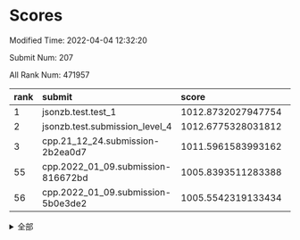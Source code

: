 # Scores

Modified Time: 2022-04-04 12:32:20

Submit Num: 207

All Rank Num: 471957

| rank |               submit               |       score        |       sigma        | pk_num |
| :--- | :--------------------------------- | :----------------- | :----------------- | :----- |
| 1    | jsonzb.test.test_1                 | 1012.8732027947754 | 0.8113215656081111 | 9121   |
| 2    | jsonzb.test.submission_level_4     | 1012.6775328031812 | 0.784456727544701  | 9122   |
| 3    | cpp.21_12_24.submission-2b2ea0d7   | 1011.5961583993162 | 0.8082375970999118 | 9120   |
| 55   | cpp.2022_01_09.submission-816672bd | 1005.8393511283388 | 0.7181696606759154 | 9123   |
| 56   | cpp.2022_01_09.submission-5b0e3de2 | 1005.5542319133434 | 0.7094380331165006 | 9117   |


<details>
<summary>全部</summary>

| rank |                 submit                 |       score        |       sigma        | pk_num |
| :--- | :------------------------------------- | :----------------- | :----------------- | :----- |
| 1    | jsonzb.test.test_1                     | 1012.8732027947754 | 0.8113215656081111 | 9121   |
| 2    | jsonzb.test.submission_level_4         | 1012.6775328031812 | 0.784456727544701  | 9122   |
| 3    | cpp.21_12_24.submission-2b2ea0d7       | 1011.5961583993162 | 0.8082375970999118 | 9120   |
| 4    | gobigger.level_3.submission_level_3_7  | 1011.3979975004878 | 0.7777263486993833 | 9117   |
| 5    | gobigger.level_3.submission_level_3_21 | 1011.3401601648187 | 0.742051701022101  | 9121   |
| 6    | gobigger.level_3.submission_level_3_1  | 1011.2148940451974 | 0.7936824358518412 | 9123   |
| 7    | gobigger.level_3.submission_level_3_5  | 1011.2032243219661 | 0.7813570959859082 | 9119   |
| 8    | gobigger.level_3.submission_level_3_25 | 1011.0993437005218 | 0.7801097225648258 | 9116   |
| 9    | gobigger.level_3.submission_level_3_26 | 1010.9218212989682 | 0.7847777605890549 | 9117   |
| 10   | gobigger.level_3.submission_level_3_31 | 1010.7619677333886 | 0.7642207486616961 | 9120   |
| 11   | gobigger.level_3.submission_level_3_45 | 1010.7567482066119 | 0.7598155336712563 | 9119   |
| 12   | gobigger.level_3.submission_level_3_43 | 1010.6243552247231 | 0.7667761560416235 | 9117   |
| 13   | gobigger.level_3.submission_level_3_42 | 1010.5070681735743 | 0.7584996453597097 | 9124   |
| 14   | gobigger.level_3.submission_level_3_36 | 1010.458518506886  | 0.7524687207343911 | 9123   |
| 15   | gobigger.level_3.submission_level_3_18 | 1010.4015886811843 | 0.7589258481270367 | 9118   |
| 16   | gobigger.level_3.submission_level_3_30 | 1010.3047554163514 | 0.7684605849403846 | 9125   |
| 17   | gobigger.level_3.submission_level_3_39 | 1010.2827557439032 | 0.7474838126651573 | 9121   |
| 18   | gobigger.level_3.submission_level_3_49 | 1010.2701168667415 | 0.7422098219426536 | 9122   |
| 19   | gobigger.level_3.submission_level_3_0  | 1010.2311070216629 | 0.7655116669431478 | 9118   |
| 20   | gobigger.level_3.submission_level_3_48 | 1010.162374923956  | 0.7425043560315107 | 9123   |
| 21   | gobigger.level_3.submission_level_3_2  | 1010.1383751004038 | 0.7653618696016521 | 9126   |
| 22   | gobigger.level_3.submission_level_3_44 | 1010.0770305044041 | 0.7649552982646811 | 9119   |
| 23   | gobigger.level_3.submission_level_3_23 | 1010.0152384198595 | 0.7592413273048333 | 9121   |
| 24   | gobigger.level_3.submission_level_3_33 | 1009.998774445606  | 0.7475821540683462 | 9123   |
| 25   | gobigger.level_3.submission_level_3_12 | 1009.9737038769132 | 0.7424216214603254 | 9126   |
| 26   | gobigger.level_3.submission_level_3_35 | 1009.9018717973192 | 0.7339494314247453 | 9125   |
| 27   | gobigger.level_3.submission_level_3_24 | 1009.8872501437477 | 0.7742039691365026 | 9122   |
| 28   | gobigger.level_3.submission_level_3_40 | 1009.7938206899357 | 0.7454744770759939 | 9120   |
| 29   | gobigger.level_3.submission_level_3_6  | 1009.7857405562281 | 0.7518034462526331 | 9119   |
| 30   | gobigger.level_3.submission_level_3_22 | 1009.7261108896228 | 0.7837386664894453 | 9116   |
| 31   | gobigger.level_3.submission_level_3_11 | 1009.7214703236165 | 0.7736381980042395 | 9120   |
| 32   | gobigger.level_3.submission_level_3_28 | 1009.5888247784692 | 0.7545575509964817 | 9123   |
| 33   | gobigger.level_3.submission_level_3_16 | 1009.537473188655  | 0.7426982084875238 | 9125   |
| 34   | gobigger.level_3.submission_level_3_47 | 1009.4781136786611 | 0.7469344568946449 | 9123   |
| 35   | gobigger.level_3.submission_level_3_32 | 1009.4013390290277 | 0.771163359454505  | 9123   |
| 36   | gobigger.level_3.submission_level_3_9  | 1009.4001230314115 | 0.7545522370042846 | 9121   |
| 37   | gobigger.level_3.submission_level_3_38 | 1009.3845113578293 | 0.7416859624371751 | 9121   |
| 38   | gobigger.level_3.submission_level_3_4  | 1009.3840872569759 | 0.7371334899239192 | 9119   |
| 39   | gobigger.level_3.submission_level_3_13 | 1009.3774197536878 | 0.7703366333193026 | 9123   |
| 40   | gobigger.level_3.submission_level_3_15 | 1009.3550930915583 | 0.7599516335279265 | 9117   |
| 41   | gobigger.level_3.submission_level_3_20 | 1009.3074671345424 | 0.7409379473171767 | 9120   |
| 42   | gobigger.level_3.submission_level_3_17 | 1009.2812846548148 | 0.733451848930138  | 9116   |
| 43   | gobigger.level_3.submission_level_3_27 | 1009.2731301401894 | 0.7366031093728042 | 9114   |
| 44   | gobigger.level_3.submission_level_3_41 | 1009.2273669593079 | 0.7316839199689789 | 9119   |
| 45   | gobigger.level_3.submission_level_3_3  | 1009.1813879304643 | 0.7449341163633746 | 9123   |
| 46   | gobigger.level_3.submission_level_3_37 | 1009.1578008249571 | 0.736899715723815  | 9122   |
| 47   | gobigger.level_3.submission_level_3_10 | 1009.1268588678358 | 0.7390048996013345 | 9122   |
| 48   | gobigger.level_3.submission_level_3_14 | 1008.9618203450957 | 0.742311671056143  | 9120   |
| 49   | gobigger.level_3.submission_level_3_29 | 1008.9484764422485 | 0.7387036205308001 | 9114   |
| 50   | gobigger.level_3.submission_level_3_8  | 1008.9273350108931 | 0.7547884506079229 | 9123   |
| 51   | gobigger.level_3.submission_level_3_46 | 1008.7458980605735 | 0.7544723349230145 | 9118   |
| 52   | gobigger.level_3.submission_level_3_19 | 1008.7074383621051 | 0.7625852127274193 | 9121   |
| 53   | gobigger.level_3.submission_level_3_34 | 1008.3941952966262 | 0.7308840669295957 | 9121   |
| 54   | gobigger.level_1.submission_level_1_11 | 1005.8744716391403 | 0.7467957986817327 | 9122   |
| 55   | cpp.2022_01_09.submission-816672bd     | 1005.8393511283388 | 0.7181696606759154 | 9123   |
| 56   | cpp.2022_01_09.submission-5b0e3de2     | 1005.5542319133434 | 0.7094380331165006 | 9117   |
| 57   | gobigger.level_1.submission_level_1_46 | 1005.3847239190046 | 0.7254080901447706 | 9126   |
| 58   | gobigger.level_1.submission_level_1_42 | 1004.8649281462481 | 0.7321205839094502 | 9119   |
| 59   | gobigger.level_1.submission_level_1_34 | 1004.7254624991666 | 0.7152466603718398 | 9123   |
| 60   | gobigger.level_1.submission_level_1_35 | 1004.5325015294769 | 0.717709618544288  | 9122   |
| 61   | gobigger.level_1.submission_level_1_31 | 1004.5118414409216 | 0.7147227214464025 | 9118   |
| 62   | gobigger.level_1.submission_level_1_26 | 1004.3175725430146 | 0.7177232021262425 | 9123   |
| 63   | gobigger.level_1.submission_level_1_4  | 1004.2613845779632 | 0.7119461295888299 | 9120   |
| 64   | gobigger.level_1.submission_level_1_39 | 1004.1234365805313 | 0.7124983708154462 | 9123   |
| 65   | gobigger.level_1.submission_level_1_48 | 1004.1116763901355 | 0.7179389107638755 | 9122   |
| 66   | gobigger.level_1.submission_level_1_24 | 1004.0663377283051 | 0.7147916116189913 | 9115   |
| 67   | gobigger.level_1.submission_level_1_15 | 1003.9791129577002 | 0.7094785071601579 | 9121   |
| 68   | gobigger.level_1.submission_level_1_2  | 1003.9044311078637 | 0.7167027534434206 | 9120   |
| 69   | gobigger.level_1.submission_level_1_13 | 1003.8156199943397 | 0.7245749808011824 | 9116   |
| 70   | gobigger.level_1.submission_level_1_22 | 1003.8152105108711 | 0.7250069728347259 | 9117   |
| 71   | gobigger.level_1.submission_level_1_33 | 1003.672382286355  | 0.7124833871700293 | 9122   |
| 72   | gobigger.level_1.submission_level_1_10 | 1003.6583055253996 | 0.7190107172956168 | 9114   |
| 73   | gobigger.level_1.submission_level_1_43 | 1003.6524855774322 | 0.7254013153881765 | 9118   |
| 74   | gobigger.level_1.submission_level_1_38 | 1003.649005685656  | 0.7178659954926133 | 9124   |
| 75   | gobigger.level_1.submission_level_1_32 | 1003.5938986002138 | 0.7046114888882676 | 9115   |
| 76   | gobigger.level_1.submission_level_1_5  | 1003.5848430766224 | 0.7173731540187801 | 9119   |
| 77   | gobigger.level_1.submission_level_1_29 | 1003.5484533577    | 0.714058970937523  | 9118   |
| 78   | gobigger.level_1.submission_level_1_17 | 1003.5435177431964 | 0.7231835289844295 | 9116   |
| 79   | gobigger.level_1.submission_level_1_9  | 1003.5314573276968 | 0.7148890679267778 | 9119   |
| 80   | gobigger.level_1.submission_level_1_19 | 1003.3533421611588 | 0.7320031631937477 | 9121   |
| 81   | gobigger.level_1.submission_level_1_36 | 1003.3399171229207 | 0.7150747586606453 | 9119   |
| 82   | gobigger.level_1.submission_level_1_30 | 1003.2516389024531 | 0.7162067470227084 | 9119   |
| 83   | gobigger.level_1.submission_level_1_8  | 1003.1734900060784 | 0.7256947343270932 | 9123   |
| 84   | gobigger.level_1.submission_level_1_44 | 1003.1717170839172 | 0.7189820423100649 | 9123   |
| 85   | gobigger.level_1.submission_level_1_45 | 1003.1270091999844 | 0.7084345055963917 | 9122   |
| 86   | gobigger.level_1.submission_level_1_21 | 1003.0891946019443 | 0.7144156179780229 | 9116   |
| 87   | gobigger.level_1.submission_level_1_49 | 1003.0854748127231 | 0.7167889922043027 | 9123   |
| 88   | gobigger.level_1.submission_level_1_12 | 1003.0603777144393 | 0.7237167247634418 | 9118   |
| 89   | gobigger.level_1.submission_level_1_3  | 1003.0341776374034 | 0.7145316751502472 | 9118   |
| 90   | gobigger.level_1.submission_level_1_27 | 1002.9793609039727 | 0.7184449943033501 | 9125   |
| 91   | gobigger.level_1.submission_level_1_25 | 1002.9735390220018 | 0.7094506161843314 | 9121   |
| 92   | gobigger.level_1.submission_level_1_37 | 1002.9404434254712 | 0.7245887781937209 | 9120   |
| 93   | gobigger.level_1.submission_level_1_20 | 1002.9191832001    | 0.7274210282606622 | 9120   |
| 94   | gobigger.level_1.submission_level_1_18 | 1002.7602627936915 | 0.7151461950506812 | 9121   |
| 95   | gobigger.level_1.submission_level_1_0  | 1002.7347612912963 | 0.7172709490521173 | 9121   |
| 96   | gobigger.level_1.submission_level_1_47 | 1002.7249687558716 | 0.7212278616531806 | 9118   |
| 97   | gobigger.level_1.submission_level_1_14 | 1002.571779887143  | 0.7065891339786009 | 9121   |
| 98   | gobigger.level_1.submission_level_1_1  | 1002.5564382824298 | 0.7137507956660541 | 9118   |
| 99   | gobigger.level_1.submission_level_1_7  | 1002.5073090004838 | 0.7046543625201735 | 9119   |
| 100  | gobigger.level_1.submission_level_1_23 | 1002.3786615826899 | 0.715011056823488  | 9118   |
| 101  | gobigger.level_1.submission_level_1_16 | 1002.3526803917966 | 0.70726725613737   | 9117   |
| 102  | gobigger.level_1.submission_level_1_41 | 1002.1916524260728 | 0.712276713259869  | 9118   |
| 103  | gobigger.level_1.submission_level_1_40 | 1002.107581428135  | 0.7204464122612203 | 9118   |
| 104  | gobigger.level_1.submission_level_1_6  | 1001.9758552903102 | 0.7127304788237052 | 9114   |
| 105  | gobigger.level_1.submission_level_1_28 | 1001.9758072351294 | 0.711271662536588  | 9119   |
| 106  | gobigger.random.submission_random_34   | 997.185111663728   | 0.7137269537601593 | 9120   |
| 107  | gobigger.random.submission_random_31   | 997.1422143066915  | 0.6994490944150737 | 9124   |
| 108  | gobigger.random.submission_random_27   | 997.1000091932204  | 0.7107826032706422 | 9118   |
| 109  | gobigger.random.submission_random_3    | 996.9287793695339  | 0.7128408587352892 | 9116   |
| 110  | gobigger.random.submission_random_5    | 996.867135148947   | 0.7089356239386557 | 9117   |
| 111  | gobigger.random.submission_random_1    | 996.8544252837897  | 0.7177191624421131 | 9111   |
| 112  | gobigger.random.submission_random_12   | 996.7220464178729  | 0.7115804865796598 | 9122   |
| 113  | gobigger.random.submission_random_0    | 996.569069160789   | 0.7160702309965996 | 9118   |
| 114  | gobigger.random.submission_random_39   | 996.556444382914   | 0.7147910834913057 | 9121   |
| 115  | gobigger.random.submission_random_7    | 996.4860656974257  | 0.7084704084250963 | 9123   |
| 116  | gobigger.random.submission_random_8    | 996.4749896333967  | 0.7113139663071962 | 9117   |
| 117  | gobigger.random.submission_random_37   | 996.4642179560179  | 0.7128411365199318 | 9123   |
| 118  | gobigger.random.submission_random_26   | 996.4285332365635  | 0.6945274455756402 | 9123   |
| 119  | gobigger.random.submission_random_21   | 996.3788456510797  | 0.7120710104213062 | 9122   |
| 120  | gobigger.random.submission_random_16   | 996.3755014851664  | 0.7022611927874873 | 9115   |
| 121  | gobigger.random.submission_random_45   | 996.2776507092491  | 0.7077179106631011 | 9123   |
| 122  | gobigger.random.submission_random_38   | 996.2372720368523  | 0.7155593267936523 | 9115   |
| 123  | gobigger.random.submission_random_44   | 996.1633704620898  | 0.7036812013365572 | 9123   |
| 124  | gobigger.random.submission_random_25   | 996.109963677106   | 0.7114085634105    | 9114   |
| 125  | gobigger.random.submission_random_49   | 996.095623046189   | 0.7159661765009077 | 9122   |
| 126  | gobigger.random.submission_random_4    | 996.0524480083106  | 0.7217051625296668 | 9118   |
| 127  | gobigger.random.submission_random_9    | 996.0523983522467  | 0.7107341330435265 | 9118   |
| 128  | gobigger.random.submission_random_22   | 996.0492974366911  | 0.7134268799328565 | 9118   |
| 129  | gobigger.random.submission_random_23   | 996.0085271182674  | 0.7213215685742232 | 9117   |
| 130  | gobigger.random.submission_random_47   | 995.9992457470242  | 0.7069946761855399 | 9116   |
| 131  | gobigger.random.submission_random_40   | 995.9650557410342  | 0.7008576426525431 | 9116   |
| 132  | gobigger.random.submission_random_19   | 995.9314725787957  | 0.7067525906255064 | 9120   |
| 133  | gobigger.random.submission_random_35   | 995.9209193172172  | 0.7128399528070932 | 9120   |
| 134  | gobigger.random.submission_random_30   | 995.9109360320177  | 0.703556119044408  | 9118   |
| 135  | gobigger.random.submission_random_36   | 995.8752706925237  | 0.7163269336099406 | 9121   |
| 136  | gobigger.random.submission_random_42   | 995.7656633045239  | 0.7126072434029609 | 9120   |
| 137  | gobigger.random.submission_random_14   | 995.7295054701409  | 0.6962293401888366 | 9118   |
| 138  | gobigger.random.submission_random_33   | 995.7016358751416  | 0.7128609035485619 | 9115   |
| 139  | gobigger.random.submission_random_24   | 995.6669622420492  | 0.7084604895291019 | 9117   |
| 140  | gobigger.random.submission_random_17   | 995.6585845635234  | 0.7068026501044768 | 9118   |
| 141  | gobigger.random.submission_random_29   | 995.6539608179021  | 0.7109146225994911 | 9118   |
| 142  | gobigger.random.submission_random_2    | 995.6276831934108  | 0.7136154594479743 | 9122   |
| 143  | gobigger.random.submission_random_20   | 995.6236277880438  | 0.7075264362463302 | 9116   |
| 144  | gobigger.random.submission_random_46   | 995.6234101697619  | 0.715509801327961  | 9122   |
| 145  | gobigger.random.submission_random_11   | 995.607107990095   | 0.7111259226073401 | 9121   |
| 146  | gobigger.random.submission_random_43   | 995.6030923665395  | 0.7364074010793827 | 9123   |
| 147  | gobigger.random.submission_random_28   | 995.5993865784593  | 0.7052513125878828 | 9120   |
| 148  | gobigger.random.submission_random_10   | 995.5650452732854  | 0.7037852089268836 | 9121   |
| 149  | gobigger.random.submission_random_32   | 995.2896821821703  | 0.7222868673878416 | 9120   |
| 150  | gobigger.random.submission_random_41   | 995.2539333290867  | 0.7199782854911546 | 9123   |
| 151  | gobigger.random.submission_random_15   | 995.1984626727526  | 0.7175399142241021 | 9112   |
| 152  | gobigger.random.submission_random_13   | 995.1724586271913  | 0.7167584883482685 | 9122   |
| 153  | gobigger.random.submission_random_18   | 995.1251593965904  | 0.7344911214608082 | 9126   |
| 154  | gobigger.level_2.submission_level_2_26 | 994.7458260565049  | 0.7279012952308656 | 9122   |
| 155  | gobigger.random.submission_random_48   | 994.6944864115594  | 0.7213948526173514 | 9125   |
| 156  | gobigger.random.submission_random_6    | 994.6417268477352  | 0.7226300534700155 | 9121   |
| 157  | gobigger.level_2.submission_level_2_20 | 993.9742476614933  | 0.7349015501278455 | 9120   |
| 158  | gobigger.level_2.submission_level_2_0  | 993.8618372987239  | 0.7285064930782468 | 9116   |
| 159  | gobigger.level_2.submission_level_2_37 | 993.6570667341294  | 0.7227608017619322 | 9114   |
| 160  | gobigger.level_2.submission_level_2_5  | 993.6143411084197  | 0.7534552727890995 | 9125   |
| 161  | gobigger.level_2.submission_level_2_33 | 993.444643303419   | 0.7260793802602992 | 9122   |
| 162  | gobigger.level_2.submission_level_2_23 | 993.4023021031361  | 0.7419568779763905 | 9125   |
| 163  | gobigger.level_2.submission_level_2_21 | 993.3704921487656  | 0.7592429416249967 | 9120   |
| 164  | gobigger.level_2.submission_level_2_30 | 993.3537103811466  | 0.7447969354416163 | 9121   |
| 165  | gobigger.level_2.submission_level_2_42 | 993.3113394046686  | 0.7383652911492882 | 9125   |
| 166  | gobigger.level_2.submission_level_2_17 | 993.2943416957246  | 0.7264563048509141 | 9119   |
| 167  | gobigger.level_2.submission_level_2_2  | 993.2594532483523  | 0.7444740917248999 | 9125   |
| 168  | gobigger.level_2.submission_level_2_32 | 993.148802737535   | 0.7299999324791989 | 9117   |
| 169  | gobigger.level_2.submission_level_2_40 | 992.9771637612495  | 0.7314221624281259 | 9126   |
| 170  | gobigger.level_2.submission_level_2_44 | 992.965178753351   | 0.7535128094611778 | 9125   |
| 171  | gobigger.level_2.submission_level_2_3  | 992.8101619753123  | 0.7514464761104189 | 9118   |
| 172  | gobigger.level_2.submission_level_2_41 | 992.7025960370926  | 0.7429688580361397 | 9114   |
| 173  | gobigger.level_2.submission_level_2_35 | 992.6859535522195  | 0.7516677188998212 | 9118   |
| 174  | gobigger.level_2.submission_level_2_8  | 992.3481050308508  | 0.7363901836900308 | 9122   |
| 175  | gobigger.level_2.submission_level_2_6  | 992.2866494846445  | 0.7607044219993976 | 9125   |
| 176  | gobigger.level_2.submission_level_2_9  | 992.2617979290881  | 0.7413032595406063 | 9118   |
| 177  | gobigger.level_2.submission_level_2_12 | 992.2516027517257  | 0.7341969975765957 | 9125   |
| 178  | gobigger.level_2.submission_level_2_46 | 992.2453317073483  | 0.7460046869709418 | 9121   |
| 179  | gobigger.level_2.submission_level_2_29 | 992.239736933946   | 0.7466430963180567 | 9115   |
| 180  | gobigger.level_2.submission_level_2_19 | 992.1281757216287  | 0.7464633556019857 | 9120   |
| 181  | gobigger.level_2.submission_level_2_25 | 992.0855686108772  | 0.7181200276388511 | 9120   |
| 182  | gobigger.level_2.submission_level_2_1  | 991.9549361469143  | 0.7439975077106539 | 9123   |
| 183  | gobigger.level_2.submission_level_2_45 | 991.8271818173341  | 0.7379240631605392 | 9119   |
| 184  | gobigger.level_2.submission_level_2_49 | 991.7913757290117  | 0.7379757913042927 | 9115   |
| 185  | gobigger.level_2.submission_level_2_15 | 991.7899009507247  | 0.7513136696167112 | 9121   |
| 186  | gobigger.level_2.submission_level_2_22 | 991.7718129687456  | 0.742497166323935  | 9122   |
| 187  | gobigger.level_2.submission_level_2_43 | 991.7273457420479  | 0.7496819960099017 | 9119   |
| 188  | gobigger.level_2.submission_level_2_47 | 991.7212032625224  | 0.7325602133488163 | 9124   |
| 189  | gobigger.level_2.submission_level_2_31 | 991.5967235625905  | 0.7418791018105425 | 9120   |
| 190  | gobigger.level_2.submission_level_2_4  | 991.5194795259166  | 0.7372498945964925 | 9115   |
| 191  | gobigger.level_2.submission_level_2_13 | 991.4582480958552  | 0.7526123068522856 | 9120   |
| 192  | gobigger.level_2.submission_level_2_14 | 991.4273601661363  | 0.7580339560256364 | 9119   |
| 193  | gobigger.level_2.submission_level_2_38 | 991.2580075199705  | 0.7467461092520481 | 9120   |
| 194  | gobigger.level_2.submission_level_2_18 | 991.239552689476   | 0.7591396520472945 | 9119   |
| 195  | gobigger.level_2.submission_level_2_7  | 991.1577854108782  | 0.7413325106264805 | 9120   |
| 196  | gobigger.level_2.submission_level_2_39 | 991.0761354854039  | 0.7740721870074762 | 9121   |
| 197  | gobigger.level_2.submission_level_2_10 | 991.0680569404495  | 0.7491351731806647 | 9122   |
| 198  | gobigger.level_2.submission_level_2_24 | 990.9314691208805  | 0.7285921456894662 | 9120   |
| 199  | gobigger.level_2.submission_level_2_16 | 990.9229933358757  | 0.7670315832253498 | 9121   |
| 200  | gobigger.level_2.submission_level_2_27 | 990.8318060461648  | 0.7666319225072274 | 9115   |
| 201  | gobigger.level_2.submission_level_2_48 | 990.6386409511291  | 0.7643260199207351 | 9120   |
| 202  | gobigger.level_2.submission_level_2_36 | 990.4975660690948  | 0.7673397069061256 | 9119   |
| 203  | gobigger.level_2.submission_level_2_34 | 990.3996182764201  | 0.7781955468254157 | 9112   |
| 204  | gobigger.level_2.submission_level_2_28 | 990.1853525662365  | 0.7954318286178375 | 9121   |
| 205  | gobigger.level_2.submission_level_2_11 | 989.9803018284729  | 0.7760085600455268 | 9121   |
| 206  | gobigger.none.submission_none_1        | 978.2734855214089  | 1.232117463506289  | 9123   |
| 207  | gobigger.none.submission_none_0        | 974.9583073753935  | 1.4623661186185457 | 9120   |

</details>
